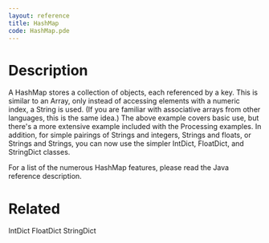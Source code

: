 ```yaml
---
layout: reference
title: HashMap
code: HashMap.pde
---
```


# Description

A HashMap stores a collection of objects, each referenced by a key. This is similar to an Array, only instead of accessing elements with a numeric index, a String is used. (If you are familiar with associative arrays from other languages, this is the same idea.) The above example covers basic use, but there's a more extensive example included with the Processing examples.  In addition, for simple pairings of Strings and integers, Strings and floats, or Strings and Strings, you can now use the simpler IntDict, FloatDict, and StringDict classes.

For a list of the numerous HashMap features, please read the Java reference description.

# Related

IntDict
FloatDict
StringDict
